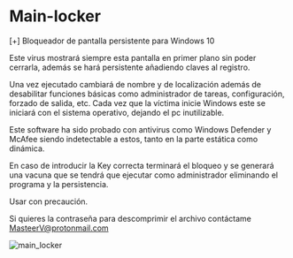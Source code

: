 # Main-locker
[+] Bloqueador de pantalla persistente para Windows 10

Este virus mostrará siempre esta pantalla en primer plano sin poder cerrarla, además se hará persistente
añadiendo claves al registro.

Una vez ejecutado cambiará de nombre y de localización además de desabilitar funciones básicas como administrador 
de tareas, configuración, forzado de salida, etc. Cada vez que la víctima inicie Windows este se iniciará con 
el sistema operativo, dejando el pc inutilizable.

Este software ha sido probado con antivirus como Windows Defender y McAfee siendo indetectable a estos, tanto en
la parte estática como dinámica.

En caso de introducir la Key correcta terminará el bloqueo y se generará una vacuna que se tendrá que ejecutar como administrador 
eliminando el programa y la persistencia.

Usar con precaución.

Si quieres la contraseña para descomprimir el archivo contáctame MasteerV@protonmail.com

![main_locker](https://user-images.githubusercontent.com/94006629/155329300-afd84992-427d-4816-95ed-88c27ebb9670.jpg)
